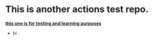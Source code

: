 # This is another actions test repo.
<b><u>this one is for testing and learning purposes</u></b>
<ul><li>hi</li></ul>
